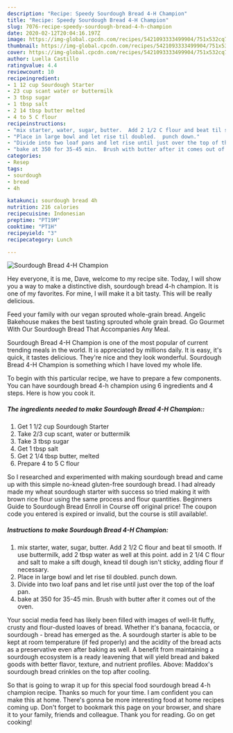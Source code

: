 ```yaml
---
description: "Recipe: Speedy Sourdough Bread 4-H Champion"
title: "Recipe: Speedy Sourdough Bread 4-H Champion"
slug: 7076-recipe-speedy-sourdough-bread-4-h-champion
date: 2020-02-12T20:04:16.197Z
image: https://img-global.cpcdn.com/recipes/5421093333499904/751x532cq70/sourdough-bread-4-h-champion-recipe-main-photo.jpg
thumbnail: https://img-global.cpcdn.com/recipes/5421093333499904/751x532cq70/sourdough-bread-4-h-champion-recipe-main-photo.jpg
cover: https://img-global.cpcdn.com/recipes/5421093333499904/751x532cq70/sourdough-bread-4-h-champion-recipe-main-photo.jpg
author: Luella Castillo
ratingvalue: 4.4
reviewcount: 10
recipeingredient:
- 1 12 cup Sourdough Starter
- 23 cup scant water or buttermilk
- 3 tbsp sugar
- 1 tbsp salt
- 2 14 tbsp butter melted
- 4 to 5 C flour
recipeinstructions:
- "mix starter, water, sugar, butter.  Add 2 1/2 C flour and beat til smooth.  If use buttermilk, add 2 tbsp water as well at this point.  add in 2 1/4 C flour and salt to make a sift dough, knead til dough isn&#39;t sticky, adding flour if necessary."
- "Place in large bowl and let rise til doubled.  punch down."
- "Divide into two loaf pans and let rise until just over the top of the loaf pan."
- "bake at 350 for 35-45 min.  Brush with butter after it comes out of the oven."
categories:
- Resep
tags:
- sourdough
- bread
- 4h

katakunci: sourdough bread 4h
nutrition: 216 calories
recipecuisine: Indonesian
preptime: "PT19M"
cooktime: "PT1H"
recipeyield: "3"
recipecategory: Lunch

---
```



![Sourdough Bread 4-H Champion](https://img-global.cpcdn.com/recipes/5421093333499904/751x532cq70/sourdough-bread-4-h-champion-recipe-main-photo.jpg)

Hey everyone, it is me, Dave, welcome to my recipe site. Today, I will show you a way to make a distinctive dish, sourdough bread 4-h champion. It is one of my favorites. For mine, I will make it a bit tasty. This will be really delicious.

Feed your family with our vegan sprouted whole-grain bread. Angelic Bakehouse makes the best tasting sprouted whole grain bread. Go Gourmet With Our Sourdough Bread That Accompanies Any Meal.

Sourdough Bread 4-H Champion is one of the most popular of current trending meals in the world. It is appreciated by millions daily. It is easy, it's quick, it tastes delicious. They're nice and they look wonderful. Sourdough Bread 4-H Champion is something which I have loved my whole life.


To begin with this particular recipe, we have to prepare a few components. You can have sourdough bread 4-h champion using 6 ingredients and 4 steps. Here is how you cook it.

##### The ingredients needed to make Sourdough Bread 4-H Champion::

1. Get 1 1/2 cup Sourdough Starter
1. Take 2/3 cup scant, water or buttermilk
1. Take 3 tbsp sugar
1. Get 1 tbsp salt
1. Get 2 1/4 tbsp butter, melted
1. Prepare 4 to 5 C flour


So I researched and experimented with making sourdough bread and came up with this simple no-knead gluten-free sourdough bread. I had already made my wheat sourdough starter with success so tried making it with brown rice flour using the same process and flour quantities. Beginners Guide to Sourdough Bread Enroll in Course off original price! The coupon code you entered is expired or invalid, but the course is still available!. 

##### Instructions to make Sourdough Bread 4-H Champion:

1. mix starter, water, sugar, butter.  Add 2 1/2 C flour and beat til smooth.  If use buttermilk, add 2 tbsp water as well at this point.  add in 2 1/4 C flour and salt to make a sift dough, knead til dough isn&#39;t sticky, adding flour if necessary.
1. Place in large bowl and let rise til doubled.  punch down.
1. Divide into two loaf pans and let rise until just over the top of the loaf pan.
1. bake at 350 for 35-45 min.  Brush with butter after it comes out of the oven.


Your social media feed has likely been filled with images of well-lit fluffy, crusty and flour-dusted loaves of bread. Whether it&#39;s banana, focaccia, or sourdough - bread has emerged as the. A sourdough starter is able to be kept at room temperature (if fed properly) and the acidity of the bread acts as a preservative even after baking as well. A benefit from maintaining a sourdough ecosystem is a ready leavening that will yield bread and baked goods with better flavor, texture, and nutrient profiles. Above: Maddox&#39;s sourdough bread crinkles on the top after cooling. 

So that is going to wrap it up for this special food sourdough bread 4-h champion recipe. Thanks so much for your time. I am confident you can make this at home. There's gonna be more interesting food at home recipes coming up. Don't forget to bookmark this page on your browser, and share it to your family, friends and colleague. Thank you for reading. Go on get cooking!

